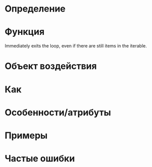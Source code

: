 # Определение

# Функция
Immediately exits the loop, even if there are still items in the iterable.
# Объект воздействия

# Как

# Особенности/атрибуты

# Примеры

# Частые ошибки
